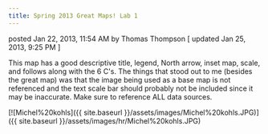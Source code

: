 ```yaml
---
title: Spring 2013 Great Maps! Lab 1
---
```


posted Jan 22, 2013, 11:54 AM by Thomas Thompson   [ updated Jan 25, 2013, 9:25 PM ]

This map has a good descriptive title, legend, North arrow, inset map, scale, and follows along with the 6 C's.  The things that stood out to me (besides the great map) was that the image being used as a base map is not referenced and the text scale bar should probably not be included since it may be inaccurate.  Make sure to reference ALL data sources.

[![Michel%20kohls]({{ site.baseurl }}/assets/images/Michel%20kohls.JPG)]({{ site.baseurl }}/assets/images/hr/Michel%20kohls.JPG)

